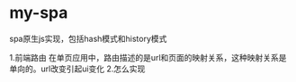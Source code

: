 # my-spa
spa原生js实现，包括hash模式和history模式

1.前端路由
在单页应用中，路由描述的是url和页面的映射关系，这种映射关系是单向的。url改变引起ui变化
2.怎么实现
